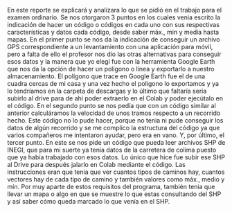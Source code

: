 En este reporte se explicará y analizara lo que se pidió en el trabajo para el examen ordinario. 
Se nos otorgaron 3 puntos en los cuales venia escrito la indicación de hacer un código o códigos 
en cada uno con sus respectivas características y datos cada código, desde saber máx., min y media
hasta mapas. En el primer punto se nos da la indicación de conseguir un archivo GPS correspondiente
a un levantamiento con una aplicación para móvil, pero a falta de ello el profesor nos dio las otras
alternativas para conseguir esos datos y la manera que yo elegí fue con la herramienta Google Earth
que nos da la opción de hacer un polígono o línea y exportarlo a nuestro almacenamiento. El polígono
que trace en Google Earth fue el de una cuadra cercas de mi casa y una vez hecho el polígono lo
exportamos y ya lo tendríamos en la carpeta de descargas y lo último que faltaría seria subirlo al 
drive para de ahí poder extraerlo en el Colab y poder ejecútalo en el código.
En el segundo punto se nos pedía que con un código similar al anterior calculáramos 
la velocidad de unos tramos respecto a un recorrido hecho.
Este código no lo pude hacer, porque no tenia ni pude conseguir los datos de algún recorrido y se me complico la estructura del código ya que varios compañeros me intentaron ayudar, pero era en vano.
Y, por último, el tercer punto. En este se nos pide un código que pueda leer archivos SHP de INEGI, que para mi suerte ya tenia datos de la carretera de colima puesto que ya había trabajado con esos datos.
Lo único que hice fue subir ese SHP al Drive para después jalarlo en Colab mediante el código. Las instrucciones eran que tenia que ver cuantos tipos de caminos hay, cuantos vectores hay de cada tipo de camino y también valores como máx., medio y mín.
Por muy aparte de estos requisitos del programa, también tenia que llevar un mapa o algo en que se muestre lo que estas consultando del SHP y así saber cómo queda marcado lo que venía en el SHP.
